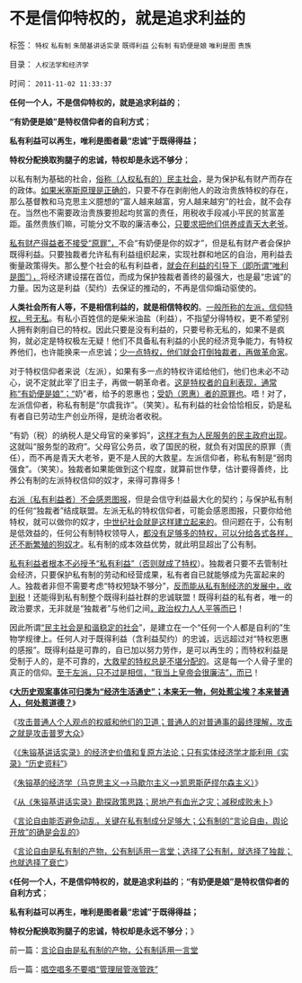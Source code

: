 # 不是信仰特权的，就是追求利益的

标签： `特权` `私有制` `朱閒基讲话实录` `既得利益` `公有制` `有奶便是娘` `唯利是图` `贵族` 

目录： `人权法学和经济学`

时间： `2011-11-02 11:33:37`

**任何一个人，不是信仰特权的，就是追求利益的**；

**“有奶便是娘”是特权信仰者的自利方式**；

**私有利益可以再生，唯利是图者最“忠诚”于既得得益；**

**特权分配换取狗腿子的忠诚，特权却是永远不够分**；

以私有制为基础的社会，[俗称（人权私有的）民主社会](../../../2011/10/7/没有私有制就无所谓民主！基督教通往奴役之路的命运！.md)，是为保护私有财产而存在的政体。[如果米塞斯原理是正确的](../../../2011/4/23/米塞斯原理和科斯定理和社会财富.md)，只要不存在剥削他人的政治贵族特权的存在，那么基督教和马克思主义臆想的“富人越来越富，穷人越来越穷”的社会，就不会存在。当然也不需要政治贵族要担起均贫富的责任，用税收手段减小平民的贫富差距。虽然贵族们嘛，可能分文不取的廉洁奉公，[只要求把他们供养成青天大老爷](../../../2011/1/26/君权神授“向弱者倾斜”和绝对的弱者.md)。

[私有财产得益者不接受“原罪”，](../../../2011/10/23/占用了国家的土地，贪污了自已的生命.md)不会“有奶便是你的奴才”，但是私有财产者会保护既得利益。只要独裁者允许私有利益组织起来，实现社群和地区的自治，用利益去衡量政策得失。那么整个社会的私有利益者，[就会在利益的引导下（即所谓“唯利是图”），](../../../2011/8/17/由下而上“我的利益在那里”的唯利是图.md)将经济建设摆在首位，而成为保护独裁者善终的最强大，也是最“忠诚”的力量。因为这是利益（契约）去保证的推动的，不再是信仰煽动驱使的。

**人类社会所有人等，不是相信利益的，就是相信特权的**。[一般所称的左派，信仰特权，号无私](../../../2011/4/7/民粹的乌托邦就是内战.md)。有私小百姓信的是柴米油盐（利益），不指望分得特权，更不希望别人拥有剥削自已的特权。因此只要是没有利益的，只要号称无私的，如果不是疯狗，就必定是特权极左无疑！他们不具备私有利益的小民的经济竞争能力，有特权养他们，也许能换来一点忠诚；[少一点特权，他们就会打倒独裁者，再做革命家](../../../2009/8/8/少数很明白真相的暴徒制造的黑社会暴行.md)。

对于特权信仰者来说（左派），如果有多一点的特权许诺给他们，他们也未必不动心，说不定就此宰了旧主子，再做一朝革命者。[这是特权者的自利表现，通常称“有奶便是娘”；“](../../../2011/1/26/传统文化缺乏逻辑，和利益错位.md)奶”者，给予的恩惠也；[受奶（恩惠）者的原罪也](../../../2011/7/23/奴隶贸易与劳资市场有什么根本不同？.md)。唔！对了，左派信仰者，称私有制是“尔虞我诈”。（笑笑）。私有利益的社会恰恰相反，奶是私有者自已劳动生产创业所得，是统治者收税。

“有奶（税）的纳税人是父母官的亲爹妈”，[这样才有为人民服务的民主政府出现](../../../2009/7/14/行政改革缺少的就是为人民服务之普世的价值观.md)。这就叫“服务型的政府”。父母官公务员，收了国民的税，就负有对国民的原罪（责任），而不再是青天大老爷，更不是人民的大救星。左派信仰者，称私有制是“弱肉强食”。（笑笑）。独裁者如果能做到这个程度，就算前世作孽，估计要得善终，比养公有制的左派特权信仰的奴才，来得可靠得多！

[右派（私有利益者）不会感恩图报](../../../2011/10/22/基督教已抛弃了传统原罪观；原罪是征服的借口.md)，但是会信守利益最大化的契约；与保护私有制的任何“独裁者”结成联盟。左派无私的特权信仰者，可能会感恩图报，只要你给他特权，就可以做你的奴才，[中世纪社会就是这样建立起来的](../../../2011/10/31/基督教和马克思推崇的中世纪“没有剥削”.md)。但问题在于，公有制是低效益的，任何公有制特权领导人，[都没有足够多的特权，可以分给各式各样，还不断繁殖的狗奴才](../../../2009/5/22/人力资源生产相对过剩的危机.md)。私有制的成本效益优势，就此明显超出了公有制。

[私有利益者根本不必授予“私有利益”（否则就成了特权](../../../2009/7/21/混水便于摸鱼，特权等于产权.md)）。独裁者只要不去管制社会经济，只要保护私有制的劳动和经营成果，私有者自已就能够成为先富起来的人。独裁者非但不需要考虑“特权短缺不够分”，[反而能从私有制经济的发展中，收到税](../../../2009/7/21/混水便于摸鱼，特权等于产权.md)！还能得到私有制整个既得利益社群的忠诚联盟！既得利益的私有者，唯一的政治要求，无非就是“独裁者”与他们之间[，政治权力人人平等而已](../../../2009/10/1/公民社会民主自治制度框架讨论集.md)！

因此所谓[“民主社会是和谐稳定的社会](../../../2008/7/20/为什么中产者为主的社会很稳定.md)”，是建立在一个“任何一个人都是自利的”生物学规律上。任何人对于既得利益（含利益契约）的忠诚，远远超过对“特权恩惠的感报”。既得利益是可靠的，自已加以努力劳作，是可以再生的；而特权利益是受制于人的，是不可靠的，[大救星的特权总是不堪分配的](../../../2009/5/22/人力资源生产相对过剩的危机.md)。这是每一个人骨子里的真正的信仰。[至于左派，只不过是相信，“我当上皇帝会很廉洁”，而已](http://darthvad.blog.sohu.com/187664931.html)！

《[**大历史观案事体可归类为“经济生活通史”；本来无一物，何处惹尘埃？本来普通人，何处惹道德？**](../../../2011/11/1/本来普通人，何处惹道德？.md)》

《[攻击普通人个人观点的权威和他们的卫道；普通人的对普通事的最终理解，攻击之就是攻击普罗大众](../../../2011/11/1/攻击个人观点的权威和他们的卫道.md)》

《[《朱镕基讲话实录》的经济史价值和复原方法论；只有实体经济学才能利用《实录》“历史资料”](../../../2011/11/1/《朱镕基讲话实录》的经济史价值和方法论.md)》

《[朱镕基的经济学（马克思主义——>马歇尔主义——>凯恩斯萨缪尔森主义）](http://blog.sina.com.cn/s/blog_5563a64d0102duum.html)》

《[从《朱镕基讲话实录》勘探政策思路；房地产有血光之灾；减税成败未卜](../../../2011/11/1/从《朱镕基讲话实录》勘探政策演绎逻辑的过程.md)》

《[言论自由能否避免动乱，关键在私有制成分足够大；公有制的“言论自由，舆论开放”的确是会乱的](http://blog.sina.com.cn/s/blog_5563a64d0102duv9.html)》

《[言论自由是私有制的产物，公有制适用一言堂；选择了公有制，就选择了独裁；也就选择了衰亡](../../../2011/11/2/言论自由是私有制的产物，公有制适用一言堂.md)》

《**任何一个人，不是信仰特权的，就是追求利益的**；**“有奶便是娘”是特权信仰者的自利方式**；

**私有利益可以再生，唯利是图者最“忠诚”于既得得益；**

**特权分配换取狗腿子的忠诚，特权却是永远不够分**；》



前一篇：[言论自由是私有制的产物，公有制适用一言堂](../../../2011/11/2/言论自由是私有制的产物，公有制适用一言堂.md)

后一篇：[唱空唱多不要唱“管理层管涨管跌”](../../../2011/11/2/唱空唱多不要唱“管理层管涨管跌”.md)